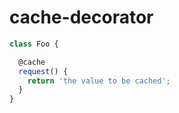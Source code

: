 # cache-decorator

```js
class Foo {

  @cache
  request() {
    return 'the value to be cached';
  }
}
```
